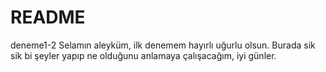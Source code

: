 # README
deneme1-2
Selamın aleyküm, ilk denemem hayırlı uğurlu olsun. 
Burada sik sik bi şeyler yapıp ne olduğunu anlamaya çalışacağım, iyi günler.
